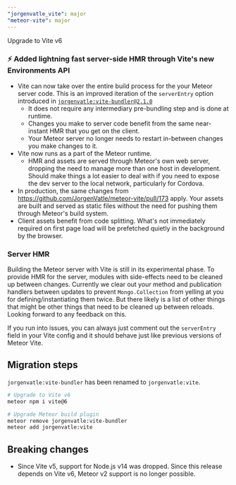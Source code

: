 ```yaml
---
"jorgenvatle_vite": major
"meteor-vite": major
---
```


Upgrade to Vite v6

### ⚡ Added lightning fast server-side HMR through Vite's new Environments API

- Vite can now take over the entire build process for the your Meteor server code. This is an improved iteration of the `serverEntry` option introduced in [`jorgenvatle:vite-bundler@2.1.0`](https://github.com/JorgenVatle/meteor-vite/releases/tag/vite-bundler%402.1.2)
    - It does not require any intermediary pre-bundling step and is done at runtime.
    -  Changes you make to server code benefit from the same near-instant HMR that you get on the client.
    - Your Meteor server no longer needs to restart in-between changes you make changes to it.
- Vite now runs as a part of the Meteor runtime.
    - HMR and assets are served through Meteor's own web server, dropping the need to manage more than one host in development. Should make things a lot easier to deal with if you need to expose the dev server to the local network, particularly for Cordova.
- In production, the same changes from https://github.com/JorgenVatle/meteor-vite/pull/173 apply. Your assets are built and served as static files without the need for pushing them through Meteor's build system.
- Client assets benefit from code splitting. What's not immediately required on first page load will be prefetched quietly in the background by the browser.

### Server HMR
Building the Meteor server with Vite is still in its experimental phase. To provide HMR for the server, modules with side-effects need to be cleaned up between changes. Currently we clear out your method and publication handlers between updates to prevent `Mongo.Collection` from yelling at you for defining/instantiating them twice. But there likely is a list of other things that might be other things that need to be cleaned up between reloads. Looking forward to any feedback on this.

If you run into issues, you can always just comment out the `serverEntry` field in your Vite config and it should behave just like previous versions of Meteor Vite.

## Migration steps
`jorgenvatle:vite-bundler` has been renamed to `jorgenvatle:vite`.

```sh
# Upgrade to Vite v6
meteor npm i vite@6

# Upgrade Meteor build plugin
meteor remove jorgenvatle:vite-bundler
meteor add jorgenvatle:vite
```

## Breaking changes
- Since Vite v5, support for Node.js v14 was dropped. Since this release depends on Vite v6, Meteor v2 support is no longer possible.

